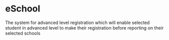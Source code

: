 # eSchool
The system for advanced level registration which will enable selected student in advanced level to make their registration before reporting on their selected schools
